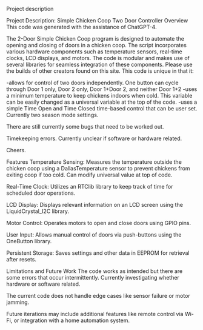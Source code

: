 Project description

Project Description: Simple Chicken Coop Two Door Controller
Overview
This code was generated with the assistance of ChatGPT-4. 

The 2-Door Simple Chicken Coop program is designed to automate the opening and closing of doors in a chicken coop. The script incorporates various hardware components such as temperature sensors, real-time clocks, LCD displays, and motors. The code is modular and makes use of several libraries for seamless integration of these components. Please use the builds of other creators found on this site. This code is unique in that it: 

-allows for control of two doors independently. One button can cycle through Door 1 only, Door 2 only, Door 1+Door 2, and neither Door 1+2 
-uses a minimum temperature to keep chickens indoors when cold. This variable can be easily changed as a universal variable at the top of the code. 
-uses a simple Time Open and Time Closed time-based control that can be user set. Currently two season mode settings. 

There are still currently some bugs that need to be worked out. 

Timekeeping errors. Currently unclear if software or hardware related. 
 

Cheers. 

 

 

Features
Temperature Sensing: Measures the temperature outside the chicken coop using a DallasTemperature sensor to prevent chickens from exiting coop if too cold. Can modify universal value at top of code. 

Real-Time Clock: Utilizes an RTClib library to keep track of time for scheduled door operations. 

LCD Display: Displays relevant information on an LCD screen using the LiquidCrystal_I2C library. 

Motor Control: Operates motors to open and close doors using GPIO pins. 

User Input: Allows manual control of doors via push-buttons using the OneButton library. 

Persistent Storage: Saves settings and other data in EEPROM for retrieval after resets. 

Limitations and Future Work
The code works as intended but there are some errors that occur intermittently. Currently investigating whether hardware or software related. 

The current code does not handle edge cases like sensor failure or motor jamming. 

Future iterations may include additional features like remote control via Wi-Fi, or integration with a home automation system. 
